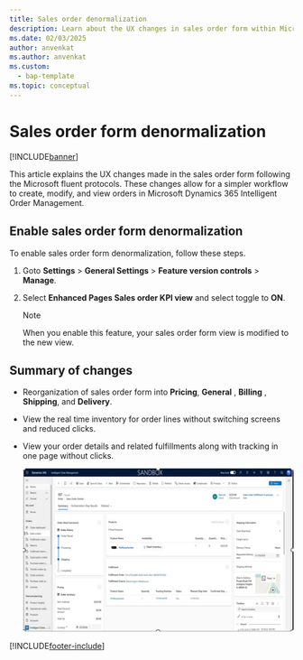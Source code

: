 ```yaml
---
title: Sales order denormalization
description: Learn about the UX changes in sales order form within Microsoft Dynamics 365 Intelligent Order Management
ms.date: 02/03/2025
author: anvenkat
ms.author: anvenkat
ms.custom: 
  - bap-template
ms.topic: conceptual
---
```


# Sales order form denormalization

[!INCLUDE[banner](includes/banner.md)]

This article explains the UX changes made in the sales order form following the Microsoft fluent protocols. These changes allow for a simpler workflow to create, modify, and view orders in Microsoft Dynamics 365 Intelligent Order Management.

## Enable sales order form denormalization

To enable sales order form denormalization, follow these steps.

1. Goto **Settings** > **General Settings** > **Feature version controls** > **Manage**.
1. Select **Enhanced Pages Sales order KPI view** and select toggle to **ON**.

   > [!NOTE]
   > When you enable this feature, your sales order form view is modified to the new view.

## Summary of changes 

  -  Reorganization of sales order form into **Pricing**, **General** , **Billing** , **Shipping**, and **Delivery**.
  -  View the real time inventory for order lines without switching screens and reduced clicks.
  -  View your order details and related fulfillments along with tracking in one page without clicks.

     ![iomsalesordernew.](media/iomsalesordernew.jpg)


[!INCLUDE[footer-include](includes/footer-banner.md)]
